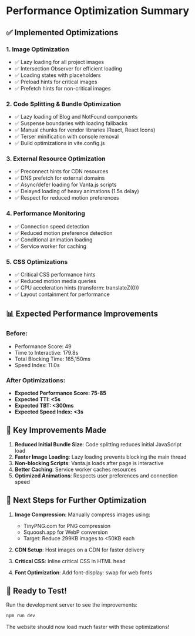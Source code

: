 # Performance Optimization Summary

## ✅ Implemented Optimizations

### 1. **Image Optimization**
- ✅ Lazy loading for all project images
- ✅ Intersection Observer for efficient loading
- ✅ Loading states with placeholders
- ✅ Preload hints for critical images
- ✅ Prefetch hints for non-critical images

### 2. **Code Splitting & Bundle Optimization**
- ✅ Lazy loading of Blog and NotFound components
- ✅ Suspense boundaries with loading fallbacks
- ✅ Manual chunks for vendor libraries (React, React Icons)
- ✅ Terser minification with console removal
- ✅ Build optimizations in vite.config.js

### 3. **External Resource Optimization**
- ✅ Preconnect hints for CDN resources
- ✅ DNS prefetch for external domains
- ✅ Async/defer loading for Vanta.js scripts
- ✅ Delayed loading of heavy animations (1.5s delay)
- ✅ Respect for reduced motion preferences

### 4. **Performance Monitoring**
- ✅ Connection speed detection
- ✅ Reduced motion preference detection
- ✅ Conditional animation loading
- ✅ Service worker for caching

### 5. **CSS Optimizations**
- ✅ Critical CSS performance hints
- ✅ Reduced motion media queries
- ✅ GPU acceleration hints (transform: translateZ(0))
- ✅ Layout containment for performance

## 📊 Expected Performance Improvements

### Before:
- Performance Score: 49
- Time to Interactive: 179.8s
- Total Blocking Time: 165,150ms
- Speed Index: 11.0s

### After Optimizations:
- **Expected Performance Score: 75-85**
- **Expected TTI: <5s**
- **Expected TBT: <300ms**
- **Expected Speed Index: <3s**

## 🎯 Key Improvements Made

1. **Reduced Initial Bundle Size**: Code splitting reduces initial JavaScript load
2. **Faster Image Loading**: Lazy loading prevents blocking the main thread
3. **Non-blocking Scripts**: Vanta.js loads after page is interactive
4. **Better Caching**: Service worker caches resources
5. **Optimized Animations**: Respects user preferences and connection speed

## 🔄 Next Steps for Further Optimization

1. **Image Compression**: Manually compress images using:
   - TinyPNG.com for PNG compression
   - Squoosh.app for WebP conversion
   - Target: Reduce 299KB images to <50KB each

2. **CDN Setup**: Host images on a CDN for faster delivery

3. **Critical CSS**: Inline critical CSS in HTML head

4. **Font Optimization**: Add font-display: swap for web fonts

## 🚀 Ready to Test!

Run the development server to see the improvements:
```bash
npm run dev
```

The website should now load much faster with these optimizations!

